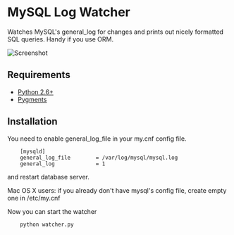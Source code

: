 MySQL Log Watcher
==========

Watches MySQL's general_log for changes and prints out nicely formatted SQL queries. Handy if you use ORM.

![Screenshot](/abdoc/MySQL-Log-Watcher/raw/master/screen.png)

Requirements
----------
- [Python 2.6+](http://www.python.org/getit/releases/2.6/)
- [Pygments](http://pygments.org/)

Installation
----------
You need to enable general_log_file in your my.cnf config file.

        [mysqld]
        general_log_file        = /var/log/mysql/mysql.log
        general_log             = 1

and restart database server.

Mac OS X users: if you already don't have mysql's config file, create empty one in /etc/my.cnf

Now you can start the watcher

        python watcher.py